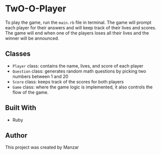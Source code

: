 # TwO-O-Player

To play the game, run the `main.rb` file in terminal. The game will prompt each player for their answers and will keep track of their lives and scores. 
The game will end when one of the players loses all their lives and the winner will be announced.

## Classes

- `Player` class: contains the name, lives, and score of each player
- `Question` class: generates random math questions by picking two numbers between 1 and 20
- `Score` class: keeps track of the scores for both players
- `Game` class: where the game logic is implemented, it also controls the flow of the game.

## Built With

- Ruby

## Author

This project was created by Manzar